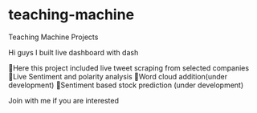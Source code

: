 # teaching-machine
Teaching Machine Projects


Hi guys I built live dashboard with dash

Here this project included live tweet scraping from selected companies
Live Sentiment and polarity analysis
Word cloud addition(under development)
Sentiment based stock prediction (under development)

Join with me if you are interested
